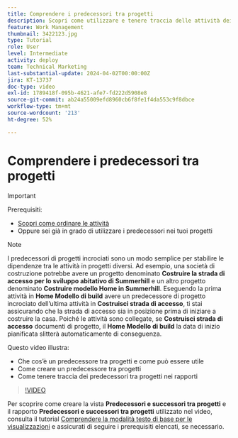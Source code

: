 ```yaml
---
title: Comprendere i predecessori tra progetti
description: Scopri come utilizzare e tenere traccia delle attività dei predecessori tra 2 o più progetti.
feature: Work Management
thumbnail: 3422123.jpg
type: Tutorial
role: User
level: Intermediate
activity: deploy
team: Technical Marketing
last-substantial-update: 2024-04-02T00:00:00Z
jira: KT-13737
doc-type: video
exl-id: 1789418f-095b-4621-afe7-fd222d5908e8
source-git-commit: ab24a55009efd8960cb6f8fe1f4da553c9f8dbce
workflow-type: tm+mt
source-wordcount: '213'
ht-degree: 52%

---
```


# Comprendere i predecessori tra progetti

>[!IMPORTANT]
>
>Prerequisiti:
>
>* [Scopri come ordinare le attività](https://experienceleague.adobe.com/docs/workfront-learn/tutorials-workfront/manage-work/tasks/learn-to-sequence-tasks.html?lang=it)
>* Oppure sei già in grado di utilizzare i predecessori nei tuoi progetti

>[!NOTE]
>
>I predecessori di progetti incrociati sono un modo semplice per stabilire le dipendenze tra le attività in progetti diversi. Ad esempio, una società di costruzione potrebbe avere un progetto denominato **Costruire la strada di accesso per lo sviluppo abitativo di Summerhill** e un altro progetto denominato **Costruire modello Home in Summerhill**. Eseguendo la prima attività in **Home Modello di build** avere un predecessore di progetto incrociato dell’ultima attività in **Costruisci strada di accesso**, ti stai assicurando che la strada di accesso sia in posizione prima di iniziare a costruire la casa. Poiché le attività sono collegate, se **Costruisci strada di accesso** documenti di progetto, il **Home Modello di build** la data di inizio pianificata slitterà automaticamente di conseguenza.


Questo video illustra:

* Che cos’è un predecessore tra progetti e come può essere utile
* Come creare un predecessore tra progetti
* Come tenere traccia dei predecessori tra progetti nei rapporti

>[!VIDEO](https://video.tv.adobe.com/v/3422123/?quality=12&learn=on)

Per scoprire come creare la vista **Predecessori e successori tra progetti** e il rapporto **Predecessori e successori tra progetti** utilizzato nel video, consulta il tutorial [Comprendere la modalità testo di base per le visualizzazioni](https://experienceleague.adobe.com/docs/workfront-learn/tutorials-workfront/reporting/intermediate-reporting/basic-text-mode-for-views.html?lang=it) e assicurati di seguire i prerequisiti elencati, se necessario.
